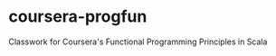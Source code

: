 coursera-progfun
================

Classwork for Coursera's Functional Programming Principles in Scala 

